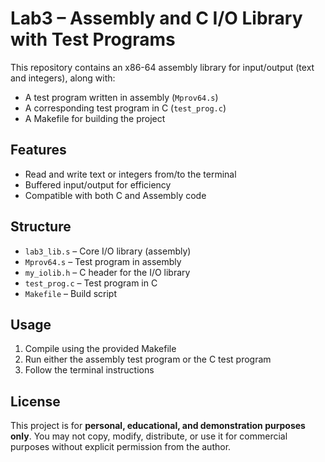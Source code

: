 # Lab3 – Assembly and C I/O Library with Test Programs

This repository contains an x86-64 assembly library for input/output (text and integers), along with:

* A test program written in assembly (`Mprov64.s`)
* A corresponding test program in C (`test_prog.c`)
* A Makefile for building the project

## Features

* Read and write text or integers from/to the terminal
* Buffered input/output for efficiency
* Compatible with both C and Assembly code

## Structure

* `lab3_lib.s` – Core I/O library (assembly)
* `Mprov64.s` – Test program in assembly
* `my_iolib.h` – C header for the I/O library
* `test_prog.c` – Test program in C
* `Makefile` – Build script

## Usage

1. Compile using the provided Makefile
2. Run either the assembly test program or the C test program
3. Follow the terminal instructions

## License

This project is for **personal, educational, and demonstration purposes only**.
You may not copy, modify, distribute, or use it for commercial purposes without explicit permission from the author.
